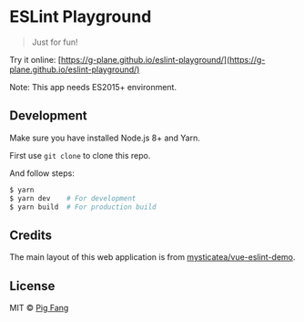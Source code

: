 # ESLint Playground

> Just for fun!

Try it online: [https://g-plane.github.io/eslint-playground/](https://g-plane.github.io/eslint-playground/)

Note: This app needs ES2015+ environment.

## Development

Make sure you have installed Node.js 8+ and Yarn.

First use `git clone` to clone this repo.

And follow steps:

```bash
$ yarn
$ yarn dev    # For development
$ yarn build  # For production build
```

## Credits

The main layout of this web application is from [mysticatea/vue-eslint-demo](https://github.com/mysticatea/vue-eslint-demo).

## License

MIT © [Pig Fang](https://gplane.win)
